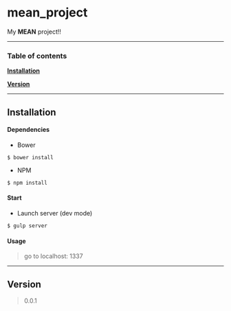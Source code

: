 # mean_project

My **MEAN** project!!

----------------------------------
### Table of contents

**[Installation](#installation)**

**[Version](#version)**

------------------------------
## Installation


#### Dependencies

- Bower
```
$ bower install
```

- NPM
```
$ npm install
```

#### Start
- Launch server (dev mode)
```
$ gulp server
```

#### Usage
> go to localhost: 1337

------------------------------
## Version
> 0.0.1
